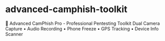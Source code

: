 # advanced-camphish-toolkit
🔴 Advanced CamPhish Pro - Professional Pentesting Toolkit Dual Camera Capture • Audio Recording • Phone Freeze • GPS Tracking • Device Info Scanner
